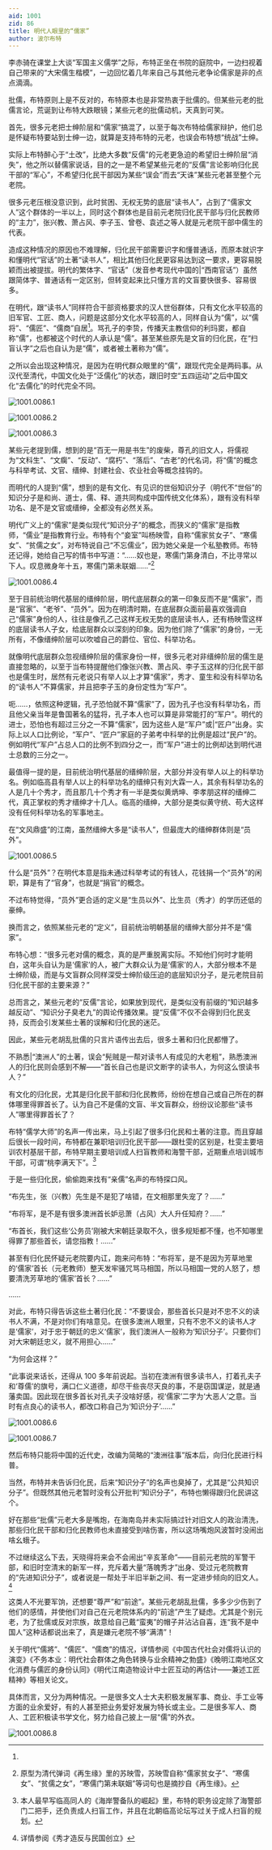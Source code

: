 ```yaml
---
aid: 1001
zid: 86
title: 明代人眼里的“儒家”
author: 波尔布特
---
```


李赤骑在课堂上大谈“军国主义儒学”之际，布特正坐在书院的庭院中，一边扫视着自己带来的“大宋儒生楷模”，一边回忆着几年来自己与其他元老争论儒家是非的点点滴滴。

批儒，布特原则上是不反对的，布特原本也是非常热衷于批儒的。但某些元老的批儒言论，荒诞到让布特大跌眼镜；某些元老的批儒动机，天真到可笑。

首先，很多元老把士绅阶层和“儒家”搞混了，以至于每次布特给儒家辩护，他们总是怀疑布特要站到士绅一边，就算是支持布特的元老，也误会布特想“统战”士绅。

实际上布特醉心于“土改”，比绝大多数“反儒”的元老更急迫的希望旧士绅阶层“消失”，他之所以替儒家说话，目的之一是不希望某些元老的“反儒”言论影响归化民干部的“军心”，不希望归化民干部因为某些“误会”而去“天诛”某些元老甚至整个元老院。

很多元老压根没意识到，此时贫困、无权无势的底层“读书人”，占到了“儒家文人”这个群体的一半以上，同时这个群体也是目前元老院归化民干部与归化民教师的“主力”，张兴教、萧占风、李子玉、曾卷、袁述之等人就是元老院干部中儒生的代表。

造成这种情况的原因也不难理解，归化民干部需要识字和懂普通话，而原本就识字和懂明代“官话”的土著“读书人”，相比其他归化民更容易达到这一要求，更容易脱颖而出被提拔。明代的繁体字、“官话”（发音参考现代中国的|“西南官话”）虽然跟简体字、普通话有一定区别，但转变起来比只懂方言的文盲要快很多、容易很多。

在明代，跟“读书人”同样符合干部资格要求的汉人世俗群体，只有文化水平较高的旧军官、工匠、商人，问题是这部分文化水平较高的人，同样自认为“儒”，以“儒将”、“儒匠”、“儒商”自居[^注1]。骂孔子的李贽，传播天主教信仰的利玛窦，都自称“儒”，也都被这个时代的人承认是“儒”。甚至某些原先是文盲的归化民，在“扫盲认字”之后也自认为是“儒”，或者被土著称为“儒”。

之所以会出现这种情况，是因为在明代群众眼里的“儒”，跟现代完全是两码事。从汉代至清代，中国文化处于“泛儒化”的状态，跟旧时空“五四运动”之后中国文化“去儒化”的时代完全不同。

![1001.0086.1](/1001/0086/1.webp)

![1001.0086.2](/1001/0086/2.webp)

![1001.0086.3](/1001/0086/3.webp)

某些元老提到儒，想到的是“百无一用是书生”的废柴，尊孔的旧文人，将儒视为“文科生”、“文瘸”、“反动”、“腐朽”、“落后”、“古老”的代名词，将“儒”的概念与科举考试、文官、缙绅、封建社会、农业社会等概念挂钩的。

而明代的人提到“儒”，想到的是有文化、有见识的世俗知识分子（明代不“世俗”的知识分子是和尚、道士，儒、释、道共同构成中国传统文化体系），跟有没有科举功名、是不是文官或缙绅，全都没有必然关系。

明代广义上的“儒家”是类似现代“知识分子”的概念，而狭义的“儒家”是指教师，“儒业”是指教育行业。布特有个“妾室”叫杨映雪，自称“儒家贫女子”、“寒儒女”、“贫儒之女”，对布特说自己“不忘儒业”，因为她父亲是一个私塾教师。布特还记得，她给自己写的情书中写道：“……奴也是，寒儒门第身清白，不比寻常以下人。叹息微身年十五，寒儒门第未联姻……”[^注2]

![1001.0086.4](/1001/0086/4.webp)

至于目前统治明代基层的缙绅阶层，明代底层群众的第一印象反而不是“儒家”，而是“官家”、“老爷”、“员外”。因为在明清时期，在底层群众面前最喜欢强调自己“儒家”身份的人，往往是像孔乙己这样无权无势的底层读书人，还有杨映雪这样的底层读书人子女，给底层群众以深刻的印象。因为他们除了“儒家”的身份，一无所有，不像缙绅阶层可以吹嘘自己的爵位、官位、科举功名。

就像明代底层群众忽视缙绅阶层的儒家身份一样，很多元老对非缙绅阶层的儒生是直接忽略的，以至于当布特提醒他们像张兴教、萧占风、李子玉这样的归化民干部也是儒生时，居然有元老说只有举人以上才算“儒家”，秀才、童生和没有科举功名的“读书人”不算儒家，并且把李子玉的身份定性为“军户”。

呃……，依照这种逻辑，孔子恐怕就不算“儒家”了，因为孔子也没有科举功名，而且他父亲当年是鲁国著名的猛将，孔子本人也可以算是非常能打的“军户”。明代的进士，恐怕也有超过三分之一不算“儒家”，因为这些人是“军户”或|“匠户”出身。实际上以人口比例论，“军户”、“匠户”家庭的子弟考中科举的比例是超过“民户”的。例如明代“军户”占总人口的比例不到四分之一，而“军户”进士的比例却达到明代进士总数的三分之一。

最值得一提的是，目前统治明代基层的缙绅阶层，大部分并没有举人以上的科举功名。例如临高县有举人以上的科举功名的缙绅只有刘大霖一人，其余有科举功名的人是几十个秀才，而且那几十个秀才有一半是类似黄炳坤、李孝朋这样的缙绅二代，真正掌权的秀才缙绅才十几人。临高的缙绅，大部分是类似黄守统、苟大这样没有任何科举功名的军事地主。

在“文风鼎盛”的江南，虽然缙绅大多是“读书人”，但最庞大的缙绅群体则是“员外”。

![1001.0086.5](/1001/0086/5.webp)

什么是“员外”？在明代本意是指未通过科举考试的有钱人，花钱捐一个“员外”的闲职，算是有了“官身”，也就是“捐官”的概念。

不过布特觉得，“员外”更合适的定义是“生员以外”、比生员（秀才）的学历还低的豪绅。

换而言之，依照某些元老的“定义”，目前统治明朝基层的缙绅大部分并不是“儒家”。

布特心想：“很多元老对儒的概念，真的是严重脱离实际。不知他们何时才能明白，这年头自认为是‘儒家’的人，被广大群众认为是‘儒家’的人，大部分根本不是士绅阶级，而是与文盲群众同样深受士绅阶级压迫的底层知识分子，是元老院目前归化民干部的主要来源？”

总而言之，某些元老的“反儒”言论，如果放到现代，是类似没有前缀的“知识越多越反动”、“知识分子臭老九”的舆论传播效果。提“反儒”不仅不会得到归化民支持，反而会引发某些土著的误解和归化民的迷茫。

因此，某些元老胡乱批儒的只言片语传出去后，很多土著和归化民都懵了。

不熟悉|“澳洲人”的土著，误会“髡贼是一帮对读书人有成见的大老粗”，熟悉澳洲人的归化民则会感到不解——“首长自己也是识文断字的读书人，为何这么恨读书人？”

有文化的归化民，尤其是归化民干部和归化民教师，纷纷在想自己或自己所在的群体哪里得罪首长了。认为自己不是儒的文盲、半文盲群众，纷纷议论那些“读书人”哪里得罪首长了？

布特“儒学大师”的名声一传出来，马上引起了很多归化民和土著的注意。而且穿越后很长一段时间，布特都在兼职培训归化民干部——跟杜雯的区别是，杜雯主要培训农村基层干部，布特早期主要培训成人扫盲教师和海警干部，近期重点培训城市干部，可谓“桃李满天下”。[^注3]

于是一些归化民，偷偷跑来找有“亲儒”名声的布特探口风。

“布先生，张（兴教）先生是不是犯了啥错，在文相那里失宠了？……”

“布将军，是不是有很多澳洲首长妒忌萧（占风）大人升任知府？……”

“布首长，我们这些‘公务员’刚被大宋朝廷录取不久，很多规矩都不懂，也不知哪里得罪了那些首长，请您指教！……”

甚至有归化民怀疑元老院要内讧，跑来问布特：“布将军，是不是因为芳草地里的‘儒家’首长（元老教师）整天发牢骚咒骂马相国，所以马相国一党的人怒了，想要清洗芳草地的‘儒家’首长？……”

……

对此，布特只得告诉这些土著归化民：“不要误会，那些首长只是对不忠不义的读书人不满，不是对你们有啥意见。在很多澳洲人眼里，只有不忠不义的读书人才是‘儒家’，对于忠于朝廷的忠义‘儒家’，我们澳洲人一般称为‘知识分子’。只要你们对大宋朝廷忠义，就不用担心……”

“为何会这样？”

“此事说来话长，还得从 100 多年前说起。当初在澳洲有很多读书人，打着孔夫子和‘尊儒’的旗号，满口仁义道德，却尽干些丧尽天良的事，不是窃国谋逆，就是通藩卖国。因此现在很多首长对孔夫子没啥好感，视‘儒家’二字为‘大恶人’之意。当时有点良心的读书人，都改口称自己为‘知识分子’……”

![1001.0086.6](/1001/0086/6.webp)

![1001.0086.7](/1001/0086/7.webp)

然后布特只能将中国的近代史，改编为简略的“澳洲往事”版本后，向归化民进行科普。

当然，布特并未告诉归化民，后来“知识分子”的名声也臭掉了，尤其是“公共知识分子”。但既然其他元老暂时没有公开批判“知识分子”，布特也懒得跟归化民讲这个。

好在那些“批儒”元老大多是嘴炮，在海南岛并未实际搞过针对旧文人的政治清洗，那些归化民干部和归化民教师也未直接受到啥伤害，所以这场嘴炮风波暂时没闹出啥幺蛾子。

不过继续这么下去，天晓得将来会不会闹出“辛亥革命”——目前元老院的军警干部，和旧时空清末的新军一样，充斥着大量“落魄秀才”出身、受过元老院教育的“先进知识分子”，或者说是一帮处于半旧半新之间、有一定进步倾向的旧文人。[^注4]

这类人不光要军饷，还想要“尊严”和“前途”。某些元老胡乱批儒，多多少少伤到了他们的感情，并使他们对自己在元老院体系内的“前途”产生了疑虑。尤其是个别元老，为了批儒或反对宗族，故意给自己戴“蛮夷”的帽子并沾沾自喜，连“我不是中国人”这种话都说出来了，真是嫌元老院不够“满清”！

[^注1]:
  关于明代“儒將”、“儒匠”、“儒商”的情况，详情参阅《中国古代社会对儒将认识的演变》《不务本业：明代社会群体之角色转换与业余精神之勃盛》《晚明江南地区文化消费与儒匠的身份认同》《明代江南造物设计中士匠互动的再估计——兼述工匠精神》等相关论文。

  具体而言，又分为两种情况。一是很多文人士大夫积极发展军事、商业、手工业等方面的业余爱好，有的人甚至把业务爱好发展为特长或主业。二是很多军人、商人、工匠积极读书学文化，努力给自己披上一层“儒”的外衣。

[^注2]: 原型为清代弹词《再生缘》里的苏映雪，苏映雪自称“儒家贫女子”、“寒儒女”、“贫儒之女”，“寒儒门第未联姻”等词句也是摘抄自《再生缘》。
[^注3]: 本人最早写临高同人的《海岸警备队的崛起》里，布特的职务设定除了海警部门二把手，还负责成人扫盲工作，并且在北朝临高论坛写过关于成人扫盲的规划。
[^注4]: 详情参阅《秀才造反与民国创立》

  ![1001.0086.8](/1001/0086/8.webp)
